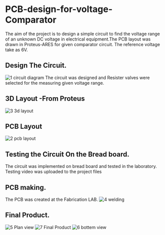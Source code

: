 # PCB-design-for-voltage-Comparator
 The aim of the project is to design a simple circuit to find the voltage range of an unknown DC  voltage in electrical equipment.The PCB layout was drawn in Proteus-ARES for given comparator circuit. The reference voltage take as 6V.

## Design The Circuit.
![1 circuit diagram](https://user-images.githubusercontent.com/108692258/197042276-bd2db58b-8ec7-4404-bf6b-9ea263ff4c71.png)
The circuit was designed and Resister valves were selected for the measuring given voltage range.

## 3D Layout -From Proteus
![3 3d layout](https://user-images.githubusercontent.com/108692258/197042884-82b7f394-0ca6-495f-bf55-25f9bec00d24.png)

## PCB Layout
![2  pcb layout](https://user-images.githubusercontent.com/108692258/197042955-df1b3fa4-3b7b-4d56-9406-e6c6b4ce9598.png)

## Testing the Circuit On the Bread board.
The circuit was implemented on bread board and tested in the laboratory. Testing video was uploaded to the project files

## PCB making.
The PCB was created at the Fabrication LAB.
![4 welding](https://user-images.githubusercontent.com/108692258/197043760-24125774-8587-4e13-a4ba-51cdc46be9fc.png)

## Final Product.
![5 Plan view](https://user-images.githubusercontent.com/108692258/197043866-cb57e64e-669f-4210-b1ae-bb90120dbd84.png)
![7 Final Product](https://user-images.githubusercontent.com/108692258/197043875-a90f77c3-c075-4605-a4f6-a5a21df75cae.png)
![6 bottem view](https://user-images.githubusercontent.com/108692258/197043887-9b27d6df-0e96-49ee-8c1b-27dd1bc03066.png)
